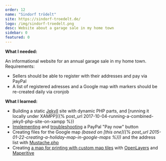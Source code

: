 ```yaml
---
order: 12
name: "Sindorf trödelt"
site: https://sindorf-troedelt.de/
logo: /img/sindorf-troedelt.png
desc: Website about a garage sale in my home town
sidebar: 0
featured: 0
---
```


**What I needed:**

An informational website for an annual garage sale in my home town. Requirements:

- Sellers should be able to register with their addresses and pay via PayPal
- A list of registered adresses and a Google map with markers should be re-created daily via cronjob

**What I learned:**

- Building a static [Jekyll](http://jekyllrb.com/) site with dynamic PHP parts, and [running it locally under XAMPP]({% post_url 2017-10-04-running-a-combined-jekyll-php-site-on-xampp %})
- [Implementing](https://stackoverflow.com/a/44202971/6884) and [troubleshooting](https://stackoverflow.com/a/43955343/6884) a PayPal "Pay now" button
- Creating files for the Google map *(based on [this one]({% post_url 2015-01-22-creating-a-holiday-map-in-google-maps %}))* and the address list with [Mustache.php](https://github.com/bobthecow/mustache.php)
- Creating [a map for printing with custom map tiles](/2019/08/29/creating-a-map-with-markers-for-printing-with-bigger-fonts/) with [OpenLayers](https://openlayers.org/) and [Maperitive](http://maperitive.net/)
